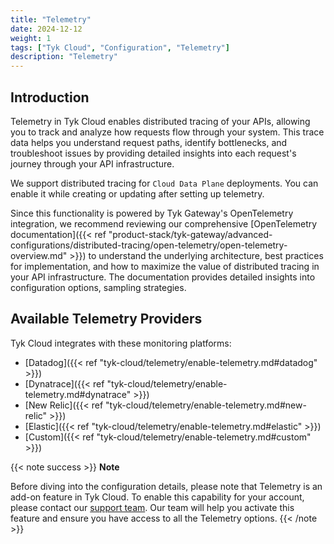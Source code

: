```yaml
---
title: "Telemetry"
date: 2024-12-12
weight: 1
tags: ["Tyk Cloud", "Configuration", "Telemetry"]
description: "Telemetry"
---
```


## Introduction

Telemetry in Tyk Cloud enables distributed tracing of your APIs, allowing you to track and analyze how requests flow through your system. 
This trace data helps you understand request paths, identify bottlenecks, and troubleshoot issues by providing detailed insights into each request's journey through your API infrastructure.

We support distributed tracing for `Cloud Data Plane` deployments. You can enable it while creating or updating after setting up telemetry. 

Since this functionality is powered by Tyk Gateway's OpenTelemetry integration, we recommend reviewing our comprehensive [OpenTelemetry documentation]({{< ref "product-stack/tyk-gateway/advanced-configurations/distributed-tracing/open-telemetry/open-telemetry-overview.md" >}})
to understand the underlying architecture, best practices for implementation, and how to maximize the value of distributed tracing in your API infrastructure. The documentation provides detailed insights into configuration options, sampling strategies.

## Available Telemetry Providers

Tyk Cloud integrates with these monitoring platforms:

- [Datadog]({{< ref "tyk-cloud/telemetry/enable-telemetry.md#datadog" >}})
- [Dynatrace]({{< ref "tyk-cloud/telemetry/enable-telemetry.md#dynatrace" >}})
- [New Relic]({{< ref "tyk-cloud/telemetry/enable-telemetry.md#new-relic" >}})
- [Elastic]({{< ref "tyk-cloud/telemetry/enable-telemetry.md#elastic" >}})
- [Custom]({{< ref "tyk-cloud/telemetry/enable-telemetry.md#custom" >}})


{{< note success >}}
**Note**

Before diving into the configuration details, please note that Telemetry is an add-on feature in Tyk Cloud.
To enable this capability for your account, please contact our [support team](https://support.tyk.io/).
Our team will help you activate this feature and ensure you have access to all the Telemetry options.
{{< /note >}}